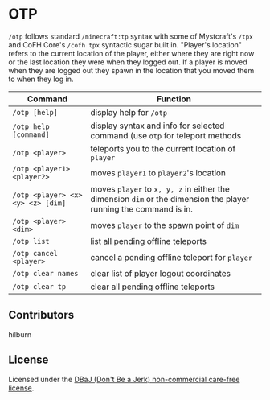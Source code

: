 OTP
=========

`/otp` follows standard `/minecraft:tp` syntax with some of Mystcraft's `/tpx` and CoFH Core's `/cofh tpx` syntactic sugar built in.  "Player's location" refers to the current location of the player, either where they are right now or the last location they were when they logged out. If a player is moved when they are logged out they spawn in the location that you moved them to when they log in.

Command                           | Function
----------------------------------|---------------------------------------------------------------------------------------
`/otp [help]`                     | display help for `/otp`
`/otp help [command]`             | display syntax and info for selected command (use `otp` for teleport methods
`/otp <player>`                   | teleports you to the current location of `player`
`/otp <player1> <player2>`        | moves `player1` to `player2`'s location
`/otp <player> <x> <y> <z> [dim]` | moves `player` to `x, y, z` in either the dimension `dim` or the dimension the player running the command is in.
`/otp <player> <dim>`             | moves `player` to the spawn point of `dim`
`/otp list`                       | list all pending offline teleports
`/otp cancel <player>`            | cancel a pending offline teleport for `player`
`/otp clear names`                | clear list of player logout coordinates
`/otp clear tp`                   | clear all pending offline teleports

## Contributors
hilburn

## License
Licensed under the [DBaJ (Don't Be a Jerk) non-commercial care-free license](https://github.com/hilburn/CallowCraft/blob/master/LICENSE.md).
